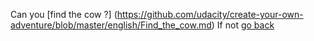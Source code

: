 Can you [find the cow ?] (https://github.com/udacity/create-your-own-adventure/blob/master/english/Find_the_cow.md)
If not [go back](https://github.com/udacity/create-your-own-adventure/blob/master/english/marshmallow.md)


